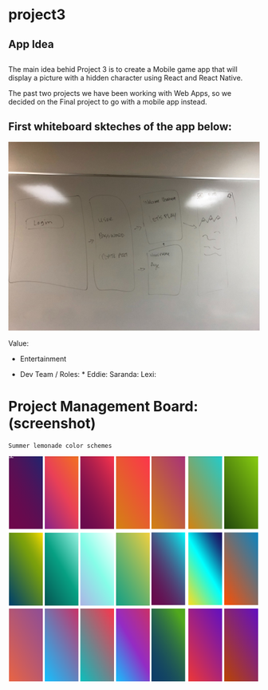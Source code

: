 # project3

## App Idea <h2>


The main idea behid Project 3 is to create a Mobile game app that will display a picture with a hidden character using React and React Native.

The past two projects we have been working with Web Apps, so we decided on the Final project to go with a mobile app instead.


## First whiteboard skteches of the app below: 

![Sketch](images/sketch.jpg)


Value:
* Entertainment


* Dev Team / Roles: *
    Eddie:
    Saranda:
    Lexi:

# Project Management Board: (screenshot)
    Summer lemonade color schemes

![Gardients](images/gardients..png)